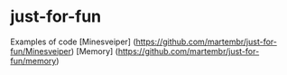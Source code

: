 # just-for-fun
Examples of code 
[Minesveiper] (https://github.com/martembr/just-for-fun/Minesveiper)
[Memory] (https://github.com/martembr/just-for-fun/memory)
